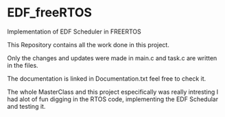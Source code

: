 # EDF_freeRTOS
 Implementation of EDF Scheduler in FREERTOS

This Repository contains all the work done in this project.

Only the changes and updates were made in main.c and task.c are written in the files.

The documentation is linked in Documentation.txt feel free to check it.

The whole MasterClass and this project especifically was really intresting I had alot of fun digging in the RTOS code, implementing the EDF Schedular and testing it.
